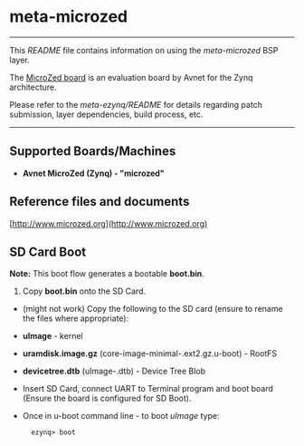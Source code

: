 # meta-microzed
***
This *README* file contains information on using the *meta-microzed* BSP layer.

The [MicroZed board](http://www.microzed.org/) is an evaluation board by Avnet for the Zynq architecture.
	
Please refer to the *meta-ezynq/README* for details regarding patch submission,
layer dependencies, build process, etc.

***
## Supported Boards/Machines
* **Avnet MicroZed (Zynq) - "microzed"**

## Reference files and documents
[http://www.microzed.org](http://www.microzed.org)

## SD Card Boot
**Note:** This boot flow generates a bootable **boot.bin**.

1. Copy **boot.bin** onto the SD Card.
* (might not work) Copy the following to the SD card (ensure to rename the files where appropriate):
 *  **uImage** - kernel
 *  **uramdisk.image.gz** (core-image-minimal-<machine name>.ext2.gz.u-boot) - RootFS
 *  **devicetree.dtb** (uImage-<machine name>.dtb) - Device Tree Blob
* Insert SD Card, connect UART to Terminal program and boot board (Ensure the
board is configured for SD Boot).
* Once in u-boot command line - to boot *uImage* type:

        ezynq> boot
